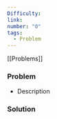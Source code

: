 ```yaml
---
Difficulty: 
link: 
number: "0"
tags:
  - Problem
---
```

[[Problems]]
### Problem

- Description

### Solution
```java

```
